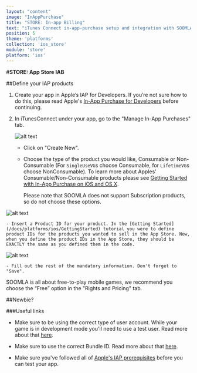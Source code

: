```yaml
---
layout: "content"
image: "InAppPurchase"
title: "STORE: In-app Billing"
text: "iTunes Connect in-app-purchase setup and integration with SOOMLA - define your game's in-app products."
position: 5
theme: 'platforms'
collection: 'ios_store'
module: 'store'
platform: 'ios'
---
```


#**STORE: App Store IAB**

##Define your IAP products

1. Create your app in Apple’s IAP for Developers. If you’re not sure how to do this, please read Apple's [In-App Purchase for Developers](https://developer.apple.com/in-app-purchase/) before continuing.

2. In iTunesConnect under your app, go to the "Manage In-App Purchases" tab.

    ![alt text](/img/tutorial_img/ios_iab/manageIAP.png "manage IAP")

    - Click on "Create New".

    - Choose the type of the product you would like, Consumable or Non-Consumable (For `SingleUseVG`s choose Consumable, for `LifetimeVG`s choose NonConsumable). To learn more about Apples’ Consumable/Non-Consumable products please see [Getting Started with In-App Purchase on iOS and OS X](https://developer.apple.com/in-app-purchase/In-App-Purchase-Guidelines.pdf).

      <div class="warning-box">Please note that SOOMLA does not support Subscription products, so do not choose these options.</div>

  ![alt text](/img/tutorial_img/ios_iab/productTypes.png "Product Types")

    - Insert a Product ID for your product. In the [Getting Started](/docs/platforms/ios/GettingStarted) tutorial you were to define product IDs for the products you wanted to sell in the App Store. Now, when you define the product IDs in the App Store, they should be EXACTLY the same as you defined them in the code.

  ![alt text](/img/tutorial_img/ios_iab/productIDs.png "Product IDs")

    - Fill out the rest of the mandatory information. Don't forget to "Save".

  <div class="info-box">SOOMLA is all about free-to-play mobile games, we recommend you choose the “Free” option in the "Rights and Pricing" tab.</div>

##Newbie?

###Useful links

- Make sure to be using the correct type of user account. While your game is in development mode you'll need to use a test user. Read more about that [here](https://developer.apple.com/library/ios/documentation/LanguagesUtilities/Conceptual/iTunesConnect_Guide/Chapters/SettingUpUserAccounts.html).

- Make sure to use the correct Bundle ID. Read more about that [here](https://developer.apple.com/library/ios/documentation/IDEs/Conceptual/AppDistributionGuide/ConfiguringYourApp/ConfiguringYourApp.html).

- Make sure you've followed all of [Apple's IAP prerequisites](https://developer.apple.com/library/ios/documentation/LanguagesUtilities/Conceptual/iTunesConnectInAppPurchase_Guide/Chapters/Introduction.html) before you can test your app.

